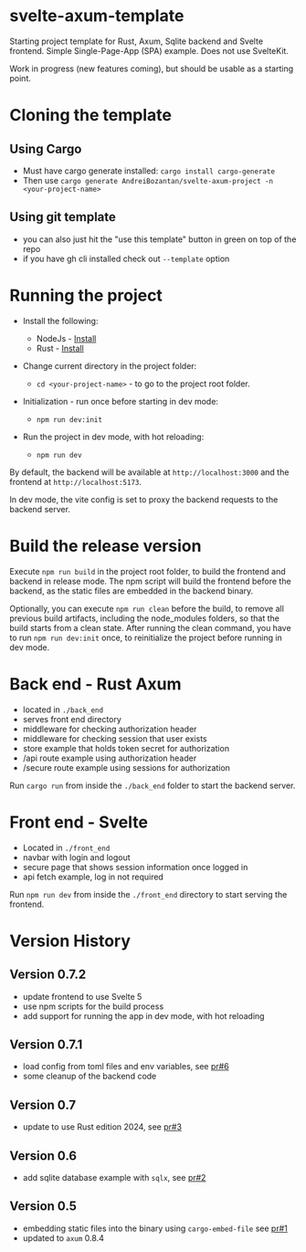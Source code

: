 # svelte-axum-template

Starting project template for Rust, Axum, Sqlite backend and Svelte frontend.  Simple Single-Page-App (SPA) example.  Does not use SvelteKit.

Work in progress (new features coming), but should be usable as a starting point.

# Cloning the template
## Using Cargo
- Must have cargo generate installed: `cargo install cargo-generate`
- Then use `cargo generate AndreiBozantan/svelte-axum-project -n <your-project-name>`

## Using git template
- you can also just hit the "use this template" button in green on top of the repo
- if you have gh cli installed check out `--template` option


# Running the project
- Install the following:
    - NodeJs - [Install](https://nodejs.org/en/download/)
    - Rust  - [Install](https://www.rust-lang.org/tools/install)

- Change current directory in the project folder:
    - `cd <your-project-name>` - to go to the project root folder.

- Initialization - run once before starting in dev mode:
    - `npm run dev:init`

- Run the project in dev mode, with hot reloading:
    - `npm run dev`

By default, the backend will be available at `http://localhost:3000` and the frontend at `http://localhost:5173`.

In dev mode, the vite config is set to proxy the backend requests to the backend server.


# Build the release version
Execute `npm run build` in the project root folder, to build the frontend and backend in release mode. The npm script will build the frontend before the backend, as the static files are embedded in the backend binary.

Optionally, you can execute `npm run clean` before the build, to remove all previous build artifacts, including the node_modules folders, so that the build starts from a clean state.
After running the clean command, you have to run `npm run dev:init` once, to reinitialize the project before running in dev mode.


# Back end - Rust Axum
- located in `./back_end`
- serves front end directory
- middleware for checking authorization header
- middleware for checking session that user exists
- store example that holds token secret for authorization
- /api route example using authorization header
- /secure route example using sessions for authorization

Run `cargo run` from inside the `./back_end` folder to start the backend server.

# Front end - Svelte
- Located in `./front_end`
- navbar with login and logout
- secure page that shows session information once logged in
- api fetch example, log in not required

Run `npm run dev` from inside the `./front_end` directory to start serving the frontend.


# Version History

## Version 0.7.2
- update frontend to use Svelte 5
- use npm scripts for the build process
- add support for running the app in dev mode, with hot reloading

## Version 0.7.1
- load config from toml files and env variables, see [pr#6](https://github.com/AndreiBozantan/svelte-axum-template/pull/6)
- some cleanup of the backend code

## Version 0.7
- update to use Rust edition 2024, see [pr#3](https://github.com/AndreiBozantan/svelte-axum-template/pull/3)

## Version 0.6
- add sqlite database example with `sqlx`, see [pr#2](https://github.com/AndreiBozantan/svelte-axum-template/pull/2)

## Version 0.5
- embedding static files into the binary using `cargo-embed-file` see [pr#1](https://github.com/AndreiBozantan/svelte-axum-template/pull/1)
- updated to `axum` 0.8.4